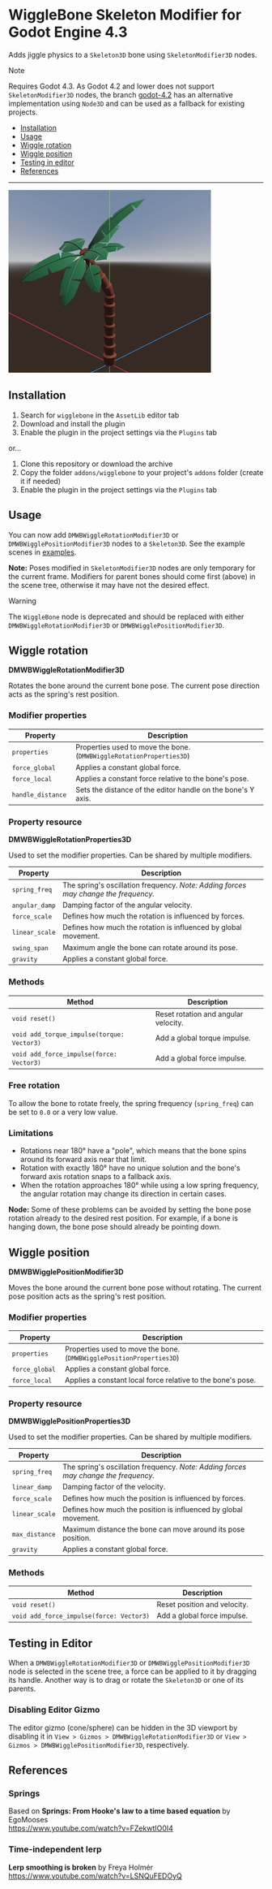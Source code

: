 # WiggleBone Skeleton Modifier for Godot Engine 4.3

Adds jiggle physics to a `Skeleton3D` bone using `SkeletonModifier3D` nodes.

> [!NOTE]
> Requires Godot 4.3. As Godot 4.2 and lower does not support `SkeletonModifier3D` nodes, the branch [godot-4.2](https://github.com/detomon/wigglebone/tree/godot-4.2) has an alternative implementation using `Node3D` and can be used as a fallback for existing projects.

- [Installation](#installation)
- [Usage](#usage)
- [Wiggle rotation](#wiggle-rotation)
- [Wiggle position](#wiggle-position)
- [Testing in editor](#testing-in-editor)
- [References](#references)

---

![Palm](images/example.gif)

## Installation

1. Search for `wigglebone` in the `AssetLib` editor tab
2. Download and install the plugin
3. Enable the plugin in the project settings via the `Plugins` tab

or...

1. Clone this repository or download the archive
2. Copy the folder `addons/wigglebone` to your project's `addons` folder (create it if needed)
3. Enable the plugin in the project settings via the `Plugins` tab

## Usage

You can now add `DMWBWiggleRotationModifier3D` or `DMWBWigglePositionModifier3D` nodes to a `Skeleton3D`. See the example scenes in [examples](https://github.com/detomon/wigglebone/tree/master/examples/wigglebone).

**Note:** Poses modified in `SkeletonModifier3D` nodes are only temporary for the current frame. Modifiers for parent bones should come first (above) in the scene tree, otherwise it may have not the desired effect.

> [!WARNING]
> The `WiggleBone` node is deprecated and should be replaced with either `DMWBWiggleRotationModifier3D` or `DMWBWigglePositionModifier3D`.

## Wiggle rotation

**DMWBWiggleRotationModifier3D**

Rotates the bone around the current bone pose. The current pose direction acts as the spring's rest position.

### Modifier properties

| Property | Description |
|---|---|
| `properties` | Properties used to move the bone. (`DMWBWiggleRotationProperties3D`) |
| `force_global ` | Applies a constant global force. |
| `force_local ` | Applies a constant force relative to the bone's pose. |
| `handle_distance ` | Sets the distance of the editor handle on the bone's Y axis. |

### Property resource

**DMWBWiggleRotationProperties3D**

Used to set the modifier properties. Can be shared by multiple modifiers.

| Property | Description |
|---|---|
| `spring_freq ` | The spring's oscillation frequency. *Note: Adding forces may change the frequency.* |
| `angular_damp` | Damping factor of the angular velocity. |
| `force_scale` | Defines how much the rotation is influenced by forces. |
| `linear_scale` | Defines how much the rotation is influenced by global movement. |
| `swing_span` | Maximum angle the bone can rotate around its pose. |
| `gravity` | Applies a constant global force. |

### Methods

| Method | Description |
|---|---|
| `void reset()` | Reset rotation and angular velocity. |
| `void add_torque_impulse(torque: Vector3)` | Add a global torque impulse. |
| `void add_force_impulse(force: Vector3)` | Add a global force impulse. |

### Free rotation

To allow the bone to rotate freely, the spring frequency (`spring_freq`) can  be set to `0.0` or a very low value.

### Limitations

- Rotations near 180° have a "pole", which means that the bone spins around its forward axis near that limit.
- Rotation with exactly 180° have no unique solution and the bone's forward axis rotation snaps to a fallback axis.
- When the rotation approaches 180° while using a low spring frequency, the angular rotation may change its direction in certain cases.

**Node:** Some of these problems can be avoided by setting the bone pose rotation already to the desired rest position. For example, if a bone is hanging down, the bone pose should already be pointing down.

## Wiggle position

**DMWBWigglePositionModifier3D**

Moves the bone around the current bone pose without rotating. The current pose position acts as the spring's rest position.

### Modifier properties

| Property | Description |
|---|---|
| `properties` | Properties used to move the bone. (`DMWBWigglePositionProperties3D`) |
| `force_global ` | Applies a constant global force. |
| `force_local ` | Applies a constant local force relative to the bone's pose. |

### Property resource

**DMWBWigglePositionProperties3D**

Used to set the modifier properties. Can be shared by multiple modifiers.

| Property | Description |
|---|---|
| `spring_freq ` | The spring's oscillation frequency. *Note: Adding forces may change the frequency.* |
| `linear_damp` | Damping factor of the velocity. |
| `force_scale` | Defines how much the position is influenced by forces. |
| `linear_scale` | Defines how much the position is influenced by global movement. |
| `max_distance` | Maximum distance the bone can move around its pose position. |
| `gravity` | Applies a constant global force. |

### Methods

| Method | Description |
|---|---|
| `void reset()` | Reset position and velocity. |
| `void add_force_impulse(force: Vector3)` | Add a global force impulse. |

## Testing in Editor

When a `DMWBWiggleRotationModifier3D` or `DMWBWigglePositionModifier3D` node is selected in the scene tree, a force can be applied to it by dragging its handle. Another way is to drag or rotate the `Skeleton3D` or one of its parents.

### Disabling Editor Gizmo

The editor gizmo (cone/sphere) can be hidden in the 3D viewport by disabling it in `View > Gizmos > DMWBWiggleRotationModifier3D` or `View > Gizmos > DMWBWigglePositionModifier3D`, respectively.

## References

### Springs

Based on **Springs: From Hooke's law to a time based equation** by EgoMooses<br>
<https://www.youtube.com/watch?v=FZekwtIO0I4>

### Time-independent lerp

**Lerp smoothing is broken** by Freya Holmér<br>
<https://www.youtube.com/watch?v=LSNQuFEDOyQ>
